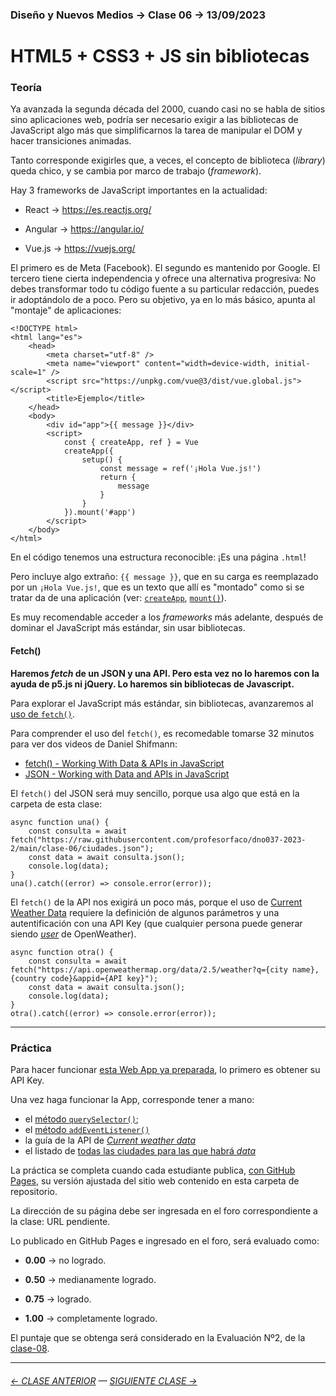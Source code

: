 ### Diseño y Nuevos Medios → Clase 06 → 13/09/2023

# HTML5 + CSS3 + JS sin bibliotecas

### Teoría

Ya avanzada la segunda década del 2000, cuando casi no se habla de sitios sino aplicaciones web, podría ser necesario exigir a las bibliotecas de JavaScript algo más que simplificarnos la tarea de manipular el DOM y hacer transiciones animadas. 

Tanto corresponde exigirles que, a veces, el concepto de biblioteca (*library*) queda chico, y se cambia por marco de trabajo (*framework*).

Hay 3 frameworks de JavaScript importantes en la actualidad:

- React → https://es.reactjs.org/

- Angular → https://angular.io/

- Vue.js → https://vuejs.org/

El primero es de Meta (Facebook). El segundo es mantenido por Google. El tercero tiene cierta independencia y ofrece una alternativa progresiva: No debes transformar todo tu código fuente a su particular redacción, puedes ir adoptándolo de a poco. Pero su objetivo, ya en lo más básico, apunta al "montaje" de aplicaciones:

```
<!DOCTYPE html>
<html lang="es">
    <head>
        <meta charset="utf-8" />
        <meta name="viewport" content="width=device-width, initial-scale=1" />
        <script src="https://unpkg.com/vue@3/dist/vue.global.js"></script>
        <title>Ejemplo</title>
    </head>
    <body>
        <div id="app">{{ message }}</div>
        <script>
            const { createApp, ref } = Vue
            createApp({
                setup() {
                    const message = ref('¡Hola Vue.js!')
                    return {
                        message
                    }
                }
            }).mount('#app')
        </script>
    </body>
</html>
```

En el código tenemos una estructura reconocible: ¡Es una página `.html`! 

Pero incluye algo extraño: `{{ message }}`, que en su carga es reemplazado por un `¡Hola Vue.js!`, que es un texto que allí es "montado" como si se tratar da de una aplicación (ver: [`createApp`](https://vuejs.org/guide/essentials/application.html#the-root-component), [`mount()`](https://vuejs.org/guide/essentials/application.html#mounting-the-app)). 

Es muy recomendable acceder a los *frameworks* más adelante, después de dominar el JavaScript más estándar, sin usar bibliotecas.

#### Fetch()

**Haremos *fetch* de un JSON y una API. Pero esta vez no lo haremos con la ayuda de p5.js ni jQuery. Lo haremos sin bibliotecas de Javascript.**

Para explorar el JavaScript más estándar, sin bibliotecas, avanzaremos al [uso de `fetch()`](https://developer.mozilla.org/es/docs/Web/API/Fetch_API/Using_Fetch). 

Para comprender el uso del `fetch()`, es recomedable tomarse 32 minutos para ver dos videos de Daniel Shifmann:

- [fetch() - Working With Data & APIs in JavaScript](https://youtu.be/tc8DU14qX6I)
- [JSON - Working with Data and APIs in JavaScript](https://youtu.be/uxf0--uiX0I) 

El `fetch()` del JSON será muy sencillo, porque usa algo que está en la carpeta de esta clase:  
  
```
async function una() {
    const consulta = await fetch("https://raw.githubusercontent.com/profesorfaco/dno037-2023-2/main/clase-06/ciudades.json");
    const data = await consulta.json();
    console.log(data);
}
una().catch((error) => console.error(error));
```

El `fetch()` de la API nos exigirá un poco más, porque el uso de [Current Weather Data](https://openweathermap.org/current) requiere la definición de algunos parámetros y una autentificación con una API Key (que cualquier persona puede generar siendo [*user*](https://home.openweathermap.org/users/sign_in) de OpenWeather).

```
async function otra() {
    const consulta = await fetch("https://api.openweathermap.org/data/2.5/weather?q={city name},{country code}&appid={API key}");
    const data = await consulta.json();
    console.log(data);
}
otra().catch((error) => console.error(error));
```

- - - - - - -

### Práctica

Para hacer funcionar [esta Web App ya preparada](https://profesorfaco.github.io/dno037-2023-2/clase-06), lo primero es obtener su API Key.

Una vez haga funcionar la App, corresponde tener a mano:

- el [método `querySelector()`](https://developer.mozilla.org/es/docs/Web/API/Element/querySelector);
- el [método `addEventListener()`](https://developer.mozilla.org/es/docs/Web/API/EventTarget/addEventListener)
- la guía de la API de [*Current weather data*](https://openweathermap.org/weather-conditions)
- el listado de [todas las ciudades para las que habrá *data*](http://bulk.openweathermap.org/sample/)

La práctica se completa cuando cada estudiante publica, [con GitHub Pages](https://docs.github.com/es/pages/getting-started-with-github-pages/configuring-a-publishing-source-for-your-github-pages-site#publishing-from-a-branch), su versión ajustada del sitio web contenido en esta carpeta de repositorio.

La dirección de su página debe ser ingresada en el foro correspondiente a la clase: URL pendiente.

Lo publicado en GitHub Pages e ingresado en el foro, será evaluado como:

- **0.00** → no logrado.

- **0.50** → medianamente logrado.

- **0.75** → logrado.

- **1.00** → completamente logrado.

El puntaje que se obtenga será considerado en la Evaluación Nº2, de la [clase-08](https://github.com/profesorfaco/dno037-2023-2/tree/main/clase-08).
- - - - - - - - - - - -

###### [← CLASE ANTERIOR](https://github.com/profesorfaco/dno037-2023-2/tree/main/clase-05) — [SIGUIENTE CLASE →](https://github.com/profesorfaco/dno037-2023-2/tree/main/clase-07)
